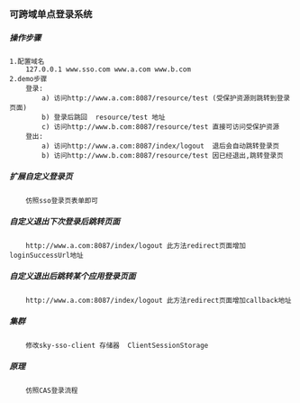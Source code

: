 ### 可跨域单点登录系统 ###

##### 操作步骤 #####
    1.配置域名
        127.0.0.1 www.sso.com www.a.com www.b.com
    2.demo步骤
        登录:
            a) 访问http://www.a.com:8087/resource/test (受保护资源则跳转到登录页面)
            b) 登录后跳回  resource/test 地址
            c) 访问http://www.b.com:8087/resource/test 直接可访问受保护资源
        登出:
            a) 访问http://www.a.com:8087/index/logout  退后会自动跳转登录页
            b) 访问http://www.b.com:8087/resource/test 因已经退出,跳转登录页

##### 扩展自定义登录页 #####
        仿照sso登录页表单即可

##### 自定义退出下次登录后跳转页面 #####
        http://www.a.com:8087/index/logout 此方法redirect页面增加loginSuccessUrl地址

##### 自定义退出后跳转某个应用登录页面 #####
        http://www.a.com:8087/index/logout 此方法redirect页面增加callback地址
        
##### 集群 #####
        修改sky-sso-client 存储器  ClientSessionStorage

##### 原理 #####
        仿照CAS登录流程
